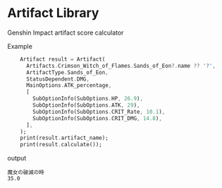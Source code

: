 # Artifact Library

Genshin Impact artifact score calculator

Example
```dart
    Artifact result = Artifact(
      Artifacts.Crimson_Witch_of_Flames.Sands_of_Eon?.name ?? '?',
      ArtifactType.Sands_of_Eon,
      StatusDependent.DMG,
      MainOptions.ATK_percentage,
      [
        SubOptionInfo(SubOptions.HP, 26.9),
        SubOptionInfo(SubOptions.ATK, 29),
        SubOptionInfo(SubOptions.CRIT_Rate, 10.1),
        SubOptionInfo(SubOptions.CRIT_DMG, 14.8),
      ],
    );
    print(result.artifact_name);
    print(result.calculate());
```

output
```
魔女の破滅の時
35.0
```
